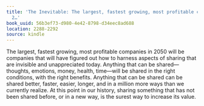 ```yaml
---
title: 'The Inevitable: The largest, fastest growing, most profitable companies in
  2…'
book_uuid: 56b3ef73-d980-4e42-8798-d34eec8ad688
location: 2288-2292
source: kindle
---
```


The largest, fastest growing, most profitable companies in 2050 will be companies that will have figured out how to harness aspects of sharing that are invisible and unappreciated today. Anything that can be shared—thoughts, emotions, money, health, time—will be shared in the right conditions, with the right benefits. Anything that can be shared can be shared better, faster, easier, longer, and in a million more ways than we currently realize. At this point in our history, sharing something that has not been shared before, or in a new way, is the surest way to increase its value.